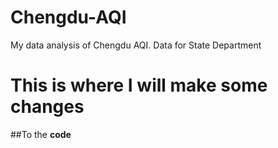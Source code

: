 # Chengdu-AQI
My data analysis of Chengdu AQI. Data for State Department
 # This is where I will make some changes
 ##To the **code**
 
